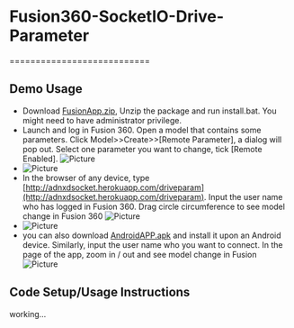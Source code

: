 # Fusion360-SocketIO-Drive-Parameter
===========================

Demo Usage
-----------------------------------
* Download [FusionApp.zip](), Unzip the package and run install.bat. You might need to have administrator privilege.
* Launch and log in Fusion 360. Open a model that contains some parameters. Click Model>>Create>>[Remote Parameter], a dialog will pop out. Select one parameter you want to change, tick [Remote Enabled].
  ![Picture](https://github.com/xiaodongliang/Fusion360-SocketIO-Drive-Parameter/blob/master/Help/fusion-menu.png) 
* 
  ![Picture](https://github.com/xiaodongliang/Fusion360-SocketIO-Drive-Parameter/blob/master/Help/fusion-dialog.png) 
* In the browser of any device, type [http://adnxdsocket.herokuapp.com/driveparam](http://adnxdsocket.herokuapp.com/driveparam). Input the user name who has logged in Fusion 360. Drag circle circumference to see model change in Fusion 360
  ![Picture](https://github.com/xiaodongliang/Fusion360-SocketIO-Drive-Parameter/blob/master/Help/browser-web.png) 
* 
  ![Picture](https://github.com/xiaodongliang/Fusion360-SocketIO-Drive-Parameter/blob/master/Help/iphone.jpg) 
* you can also download [AndroidAPP.apk]() and install it upon an Android device. Similarly, input the user name who you want to connect. In the page of the app, zoom in / out and see model change in Fusion
  ![Picture](https://github.com/xiaodongliang/Fusion360-SocketIO-Drive-Parameter/blob/master/Help/android.png) 



Code Setup/Usage Instructions
-----------------------------------
working...


